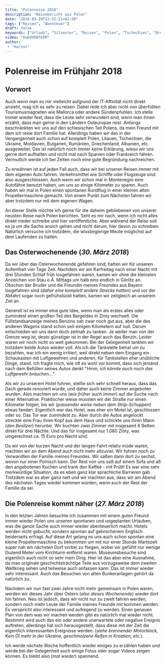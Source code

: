 ```yaml
---
title: "Polenreise 2018"
description: "Reisebericht aus Polen"
date: "2018-03-29T22:32:21+02:00"
tags: ["Reisen", "Abenteuer"]
draft: false
keywords: ["Urlaub", "Silvester", "Reisen", "Polen", "Tschechien", "Breslau"]
video: "6w69hDWTkPM"
author:
 - "marius"
---
```


# Polenreise im Frühjahr 2018

## Vorwort
Auch wenn man es mir vielleicht aufgrund der IT-Affinität nicht direkt ansieht, mag ich es sehr zu reisen. Dabei rede ich aber nicht von überfüllten Tourismusmagneten wie Mallorca oder andere Sündenpfuhlen. Ich stelle immer wieder fest, dass die Leute sehr verwundert sind, wenn man ihnen erzählt, dass man gerne in den Ländern Osteuropas reist. Anfangs beschränkten wir uns auf den schlesischen Teil Polens, da mein Freund mit dem ich reise dort Familie hat. Allerdings haben wir das in der Vergangenheit auch schon auf komplett Polen, Litauen, Tschechien, die Ukraine, Moldavien, Bulgarien, Rumänien, Griechenland, Albanien, etc. ausgeweitet. Das ist natürlich noch immer keine Erklärung, wieso wir uns gerne dort aufhalten und nicht mal nach Spanien oder Frankreich fahren. Vermutlich werde ich bei Zeiten noch eine gute Begründung nachreichen.

Zu erwähnen ist auf jeden Fall auch, dass wir bei unseren Reisen immer mit dem eigenen Auto fahren. Verkehrsmittel wie Schiffe oder Flugzeuge sind also ausgeschlossen. Auch wenn wir schon mal in Montenegro eine Autofähre benutzt haben, um uns so einige Kilometer zu sparen. Auch haben wir mal in Polen einen spontanen Rundflug in einer kleinen alten Propellermaschine gemacht. Von einem Punkt zum Nächsten fahren wir aber trotzdem nur mit dem eigenen Wagen.

An dieser Stelle möchte ich gerne für die daheim gebliebenen von unserer neusten Reise nach Polen berichten. Seht es mir nach, wenn ich nicht alles direkt nieder schreibe und hier veröffentliche. Aber während der Reise soll es ja um die Sache ansich gehen und nicht darum, hier davon zu schreiben. Natürlich versuche ich trotzdem, die wissbegierige Meute möglichst auf dem Laufenden zu halten.


## Das Osterwochenende (_30. März 2018_)

Da wir über das Osterwochenende gefahren sind, hatten wir für unseren Aufenthalt vier Tage Zeit. Nachdem wir am Karfreitag nach einer Nacht mit drei Stunden Schlaf früh losgefahren waren, kamen wir ohne die kleinsten Anzeichen von Stau o.Ä. Mittags um halb eins endlich in Görlitz an. Obschon der Bruder und die Freundin meines Freundes aus Bayern losgefahren sind (_daher eine komplett andere Strecke hatten_) und vor der Abfahrt sogar noch gefrühstückt hatten, kamen wir zeitgleich an unserem Ziel an.

Generell ist es immer eine gute Idee, wenn man als erstes alles oder zumindest einen großen Teil des Bargeldes in Zloty wechselt. Die Füllstandsanzeige meines Benzins sah zwar noch gut aus, aber die des anderen Wagens stand schon seit einigen Kilometern auf null. Darum entschieden wir uns dann doch zeitnah zu tanken. Je weiter man von der Grenze weg ist, desto günstiger ist in der Regel auch das Benzin. Leider waren wir noch nicht so weit gekommen. Bei der Gelegenheit tankten wir trotzdem beide Autos wieder voll. Als ich die Tankstelle betrat um zu bezahlen, war ich ein wenig irritiert, weil direkt neben dem Eingang ein Schaukasten mit Luftgewehren und anderen, für Tankstellen eher unübliche Dinge, stand. Ich fragte mich, wie oft es wohl vor kommt, dass sich jemand nach dem Befüllen seines Autos denkt "_Hmm, ich könnte auch noch das Luftgewehr brauchen..._".

Als wir zu unserem Hotel fuhren, stellte sich sehr schnell heraus, dass das Dach gerade renoviert wurde, und daher auch keine Zimmer angeboten wurden. Also machten wir uns (_wie früher auch immer_) auf die Suche nach einer Alternative. Praktischer weise mussten wir der Straße nur einen Kilometer folgen, bis wir (_passender weise neben dem Strip-Schuppen_) etwas fanden. Eigentlich war das Hotel, was eher ein Motel ist, geschlossen oder so. Das Tor war zumindest zu. Aber durch die Autos angelockt streckte eine Frau ihren Kopf aus dem Haus und schickte uns ihren Mann (_den Besitzer_) herunter. Wir buchten zwei Zimmer mit insgesamt 6 Betten direkt für drei Nächte.  Und das für insgesamt nur 1.080 Zloty, was umgerechnet ca. 15 Euro pro Nacht sind.

Da wir von der kurzen Nacht und der langen Fahrt relativ müde waren, machten wir an dem Abend auch nicht mehr allzuviel. Wir fuhren noch zu Verwandten der Familie meines Freundes. Wir saßen dann dort zu sechst, wovon nur einer Polnisch kann. Der Rest von uns saß auf einem Sofa und aß den angebotenen Kuchen und trank den Kaffee - mit Prütt! Es war eine sehr merkwürdige Situation, da es eben ganz klar sprachliche Barrieren gab. Trotzdem war es aber ganz nett und wir machten aus, dass wir am Abend des nächsten Tages wieder kommen würden, wenn auch der Rest der Familie da sei.




## Die Polenreise kommt näher (_27. März 2018_)

In den letzten Jahren besuchte ich zusammen mit einem guten Freund immer wieder Polen uns unseren spontanen und ungeplanten Urlauben, was die ganze Sache auch immer wieder abenteuerlich macht. Hotels werden nicht gebucht, sondern spontan auf gebrochenem Englisch beiderseits erfragt. Auf diese Art gelang es uns auch schon spontan eine kleine Propellermaschine zu bekommen um mit nur einer Stunde Wartezeit super nah am nächsten Dorf vorbei zu fliegen, wobei wir gefühlt nur wenige Duzend Meter vom Kirchturm entfernt waren. Museumsbesuche sind eigentlich auch nicht so sehr mein Ding. Hier ist das aber eine Ausnahme, da man originale geschichtsträchtige Teile aus vorzugsweise dem zweiten Weltkrieg sehen und teilweise auch anfassen kann. Das ist immer wieder sehr interessant. Auch das Besuchen von alten Bunkeranlagen gehört da natürlich zu.

Nachdem wir nun fast zwei Jahre nicht mehr gemeinsam in Polen waren, werden wir dieses Jahr über Ostern (_also dieses Wochenende_) wieder dort hin fahren. Neu ist jedoch, dass wir nicht nur zu zweit fahren werden, sondern noch mehr Leute der Familie meines Freunde mit kommen werden. Es verspricht also interessant und aufregend zu werden. Einen genauen Plan von dem was wir machen werden gibt es natürlich mal wieder nicht. Bestimmt wird auch das ein oder andere unerwartete oder negative Ereignis auftreten, allerdings hat sich herausgestellt, dass diese mit der Zeit die eigentlich interessanten Ereignisse werden. (_siehe brennender Motorblock, Kein Öl mehr in der Ukraine, geschmolzene Reifen in Kroatien, etc._).

Ich werde nächste Woche hoffentlich wieder einiges zu erzählen haben und werde bei der Gelegenheit auch einige Fotos oder sogar Videos zeigen können. Es bleibt also (_mal wieder_) spannend.

